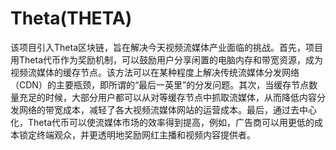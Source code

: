 # Theta(THETA)

该项目引入Theta区块链，旨在解决今天视频流媒体产业面临的挑战。首先，项目用Theta代币作为奖励机制，可以鼓励用户分享闲置的电脑内存和带宽资源，成为视频流媒体的缓存节点。该方法可以在某种程度上解决传统流媒体分发网络（CDN）的主要瓶颈，即所谓的“最后一英里”的分发问题。其次，当缓存节点数量充足的时候，大部分用户都可以从对等缓存节点中抓取流媒体，从而降低内容分发网络的带宽成本，减轻了各大视频流媒体网站的运营成本。最后，通过去中心化，Theta代币可以使流媒体市场的效率得到提高，例如，广告商可以用更低的成本锁定终端观众，并更透明地奖励网红主播和视频内容提供者。

